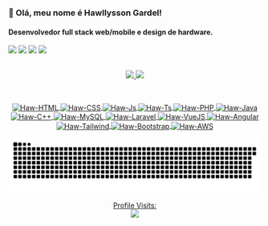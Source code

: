 ### 👋 Olá, meu nome é Hawllysson Gardel!
#### Desenvolvedor full stack web/mobile e design de hardware.

<div>
  <a href="https://instagram.com/hawllysson.gardel" target="_blank"><img src="https://img.shields.io/badge/-Instagram-%23E4405F?style=for-the-badge&logo=instagram&logoColor=white" target="_blank"></a>
  <a href = "mailto:hawllysson.almeida@ticto.com.br"><img src="https://img.shields.io/badge/-Gmail-%23333?style=for-the-badge&logo=gmail&logoColor=white" target="_blank"></a>
  <a href="https://www.linkedin.com/in/hawllysson-gardel" target="_blank"><img src="https://img.shields.io/badge/-LinkedIn-%230077B5?style=for-the-badge&logo=linkedin&logoColor=white" target="_blank"></a>
  <a href="https://gitlab.com/hawllysson-gardel" target="_blank"><img src="https://img.shields.io/badge/GitLab-330F63?style=for-the-badge&logo=gitlab&logoColor=white" target="_blank"></a>
</div>

<br>

<div style="display: inline_block;">
  <p align="center">
    <a href="https://github.com/hawllysson-gardel-ticto">
    <img height="150em" src="https://github-readme-stats.vercel.app/api?username=hawllysson-gardel-ticto&show_icons=true&theme=tokyonight&include_all_commits=true&count_private=true"/>
    <img height="150em" src="https://github-readme-stats.vercel.app/api/top-langs/?username=hawllysson-gardel-ticto&layout=compact&langs_count=7&theme=tokyonight"/>
  </p>
</div>

<br>

<div>
  <p align="center">
    <img align="center" alt="Haw-HTML" src="https://img.shields.io/badge/HTML-239120?style=for-the-badge&logo=html5&logoColor=white">
    <img align="center" alt="Haw-CSS" src="https://img.shields.io/badge/CSS-239120?&style=for-the-badge&logo=css3&logoColor=white">
    <img align="center" alt="Haw-Js" src="https://img.shields.io/badge/JavaScript-F7DF1E?style=for-the-badge&logo=javascript&logoColor=black">
    <img align="center" alt="Haw-Ts" src="https://img.shields.io/badge/TypeScript-007ACC?style=for-the-badge&logo=typescript&logoColor=white">
    <img align="center" alt="Haw-PHP" src="https://img.shields.io/badge/PHP-777BB4?style=for-the-badge&logo=php&logoColor=white">
    <img align="center" alt="Haw-Java" src="https://img.shields.io/badge/Java-ED8B00?style=for-the-badge&logo=java&logoColor=white">
    <img align="center" alt="Haw-C++" src="https://img.shields.io/badge/C%2B%2B-00599C?style=for-the-badge&logo=c%2B%2B&logoColor=white">
    <img align="center" alt="Haw-MySQL" src="https://img.shields.io/badge/MySQL-00000F?style=for-the-badge&logo=mysql&logoColor=white">
    <img align="center" alt="Haw-Laravel" src="https://img.shields.io/badge/Laravel-FF2D20?style=for-the-badge&logo=laravel&logoColor=white">
    <img align="center" alt="Haw-VueJS" src="https://img.shields.io/badge/Vue.js-35495E?style=for-the-badge&logo=vue.js&logoColor=4FC08D">
    <img align="center" alt="Haw-Angular" src="https://img.shields.io/badge/Angular-DD0031?style=for-the-badge&logo=angular&logoColor=white">
    <img align="center" alt="Haw-Tailwind" src="https://img.shields.io/badge/Tailwind_CSS-38B2AC?style=for-the-badge&logo=tailwind-css&logoColor=white">
    <img align="center" alt="Haw-Bootstrap" src="https://img.shields.io/badge/Bootstrap-563D7C?style=for-the-badge&logo=bootstrap&logoColor=white">
    <img align="center" alt="Haw-AWS" src="https://img.shields.io/badge/Amazon_AWS-232F3E?style=for-the-badge&logo=amazon-aws&logoColor=white">
  </p>
</div>

![Snake animation](https://github.com/hawllysson-gardel-ticto/hawllysson-gardel-ticto/blob/output/github-contribution-grid-snake.svg)

<p align="center">
  Profile Visits:
  <br/>
  <img src="https://profile-counter.glitch.me/hawllysson-gardel-ticto/count.svg">
</p>

